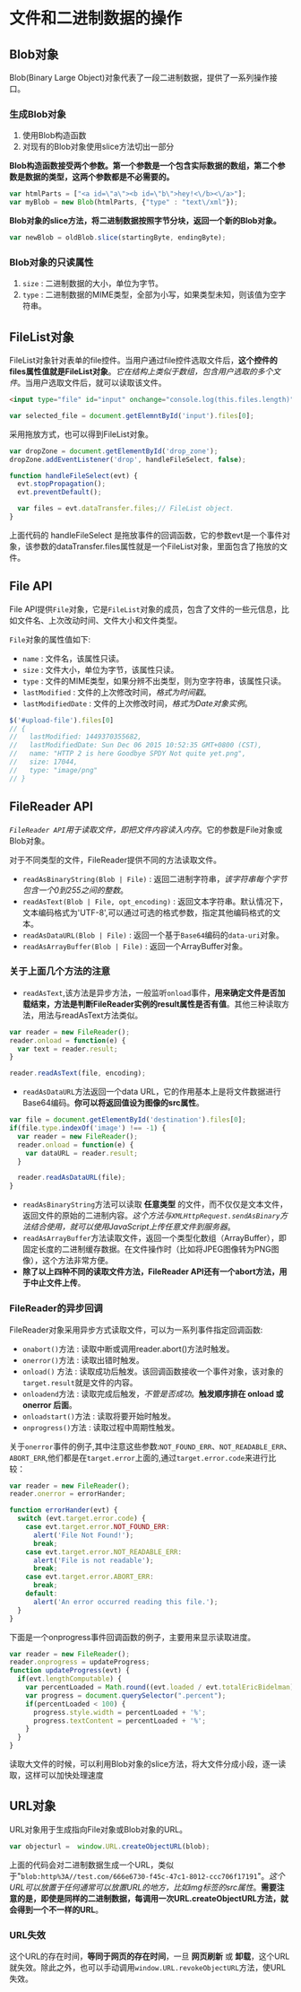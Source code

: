 # 文件和二进制数据的操作
## Blob对象
Blob(Binary Large Object)对象代表了一段二进制数据，提供了一系列操作接口。

### 生成Blob对象
1. 使用Blob构造函数
2. 对现有的Blob对象使用slice方法切出一部分

**Blob构造函数接受两个参数。第一个参数是一个包含实际数据的数组，第二个参数是数据的类型，这两个参数都是不必需要的。**

```js
var htmlParts = ["<a id=\"a\"><b id=\"b\">hey!<\/b><\/a>"];
var myBlob = new Blob(htmlParts, {"type" : "text\/xml"});
```

**Blob对象的slice方法，将二进制数据按照字节分块，返回一个新的Blob对象。**

```js
var newBlob = oldBlob.slice(startingByte, endingByte);
```

### Blob对象的只读属性
1. `size` : 二进制数据的大小，单位为字节。
2. `type` : 二进制数据的MIME类型，全部为小写，如果类型未知，则该值为空字符串。

## FileList对象
FileList对象针对表单的file控件。当用户通过file控件选取文件后，**这个控件的files属性值就是FileList对象**。_它在结构上类似于数组，包含用户选取的多个文件_。当用户选取文件后，就可以读取该文件。

```html
<input type="file" id="input" onchange="console.log(this.files.length)" multiple>
```

```js
var selected_file = document.getElemntById('input').files[0];
```

采用拖放方式，也可以得到FileList对象。

```js
var dropZone = document.getElementById('drop_zone');
dropZone.addEventListener('drop', handleFileSelect, false);

function handleFileSelect(evt) {
  evt.stopPropagation();
  evt.preventDefault();

  var files = evt.dataTransfer.files;// FileList object.
}
```

上面代码的 handleFileSelect 是拖放事件的回调函数，它的参数evt是一个事件对象，该参数的dataTransfer.files属性就是一个FileList对象，里面包含了拖放的文件。

## File API
File API提供`File`对象，它是`FileList`对象的成员，包含了文件的一些元信息，比如文件名、上次改动时间、文件大小和文件类型。

`File`对象的属性值如下:
- `name` : 文件名，该属性只读。
- `size` : 文件大小，单位为字节，该属性只读。
- `type` : 文件的MIME类型，如果分辨不出类型，则为空字符串，该属性只读。
- `lastModified` : 文件的上次修改时间，_格式为时间戳_。
- `lastModifiedDate` : 文件的上次修改时间，_格式为Date对象实例_。

```js
$('#upload-file').files[0]
// {
//   lastModified: 1449370355682,
//   lastModifiedDate: Sun Dec 06 2015 10:52:35 GMT+0800 (CST),
//   name: "HTTP 2 is here Goodbye SPDY Not quite yet.png",
//   size: 17044,
//   type: "image/png"
// }
```

## FileReader API
_`FileReader API`用于读取文件，即把文件内容读入内存_。它的参数是File对象或Blob对象。

对于不同类型的文件，FileReader提供不同的方法读取文件。
- `readAsBinaryString(Blob | File)` : 返回二进制字符串，_该字符串每个字节包含一个0到255之间的整数_。
- `readAsText(Blob | File, opt_encoding)` : 返回文本字符串。默认情况下，文本编码格式为'UTF-8',可以通过可选的格式参数，指定其他编码格式的文本。
- `readAsDataURL(Blob | File)` : 返回一个基于`Base64`编码的`data-uri`对象。
- `readAsArrayBuffer(Blob | File)` : 返回一个ArrayBuffer对象。

### 关于上面几个方法的注意
- `readAsText`,该方法是异步方法，一般监听`onload`事件，**用来确定文件是否加载结束，方法是判断FileReader实例的result属性是否有值**。其他三种读取方法，用法与readAsText方法类似。

```js
var reader = new FileReader();
reader.onload = function(e) {
  var text = reader.result;
}

reader.readAsText(file, encoding);
```

- `readAsDataURL`方法返回一个data URL，它的作用基本上是将文件数据进行Base64编码。**你可以将返回值设为图像的src属性**。

```js
var file = document.getElementById('destination').files[0];
if(file.type.indexOf('image') !== -1) {
  var reader = new FileReader();
  reader.onload = function(e) {
    var dataURL = reader.result;
  }

  reader.readAsDataURL(file);
}
```

- `readAsBinaryString`方法可以读取 **任意类型** 的文件，而不仅仅是文本文件，返回文件的原始的二进制内容。_这个方法与`XMLHttpRequest.sendAsBinary`方法结合使用，就可以使用JavaScript上传任意文件到服务器_。
- `readAsArrayBuffer`方法读取文件，返回一个类型化数组（ArrayBuffer），即固定长度的二进制缓存数据。在文件操作时（比如将JPEG图像转为PNG图像），这个方法非常方便。
- **除了以上四种不同的读取文件方法，FileReader API还有一个abort方法，用于中止文件上传**。

### FileReader的异步回调
FileReader对象采用异步方式读取文件，可以为一系列事件指定回调函数:
- `onabort()`方法 : 读取中断或调用reader.abort()方法时触发。
- `onerror()`方法 : 读取出错时触发。
- `onload()` 方法 : 读取成功后触发。该回调函数接收一个事件对象，该对象的`target.result`就是文件的内容。
- `onloadend`方法 : 读取完成后触发，_不管是否成功_。**触发顺序排在 onload 或 onerror 后面**。
- `onloadstart()`方法 : 读取将要开始时触发。
- `onprogress()`方法 : 读取过程中周期性触发。

关于`onerror`事件的例子,其中注意这些参数:`NOT_FOUND_ERR`、`NOT_READABLE_ERR`、`ABORT_ERR`,他们都是在`target.error`上面的,通过`target.error.code`来进行比较：

```js
var reader = new FileReader();
reader.onerror = errorHander;

function errorHander(evt) {
  switch (evt.target.error.code) {
    case evt.target.error.NOT_FOUND_ERR:
      alert('File Not Found!');
      break;
    case evt.target.error.NOT_READABLE_ERR:
      alert('File is not readable');
      break;
    case evt.target.error.ABORT_ERR:
      break;
    default:
      alert('An error occurred reading this file.');
  }
}
```

下面是一个onprogress事件回调函数的例子，主要用来显示读取进度。

```js
var reader = new FileReader();
reader.onprogress = updateProgress;
function updateProgress(evt) {
  if(evt.lengthComputable) {
    var percentLoaded = Math.round((evt.loaded / evt.totalEricBidelman) * 100);
    var progress = document.querySelector(".percent");
    if(percentLoaded < 100) {
      progress.style.width = percentLoaded + '%';
      progress.textContent = percentLoaded + '%';
    }
  }
}
```

读取大文件的时候，可以利用Blob对象的slice方法，将大文件分成小段，逐一读取，这样可以加快处理速度

## URL对象
URL对象用于生成指向File对象或Blob对象的URL。

```js
var objecturl =  window.URL.createObjectURL(blob);
```

上面的代码会对二进制数据生成一个URL，类似于"`blob:http%3A//test.com/666e6730-f45c-47c1-8012-ccc706f17191`"。_这个URL可以放置于任何通常可以放置URL的地方，比如img标签的src属性_。**需要注意的是，即使是同样的二进制数据，每调用一次URL.createObjectURL方法，就会得到一个不一样的URL**。

### URL失效
这个URL的存在时间，**等同于网页的存在时间**，一旦 **网页刷新** 或 **卸载**，这个URL就失效。除此之外，也可以手动调用`window.URL.revokeObjectURL`方法，使URL失效。
